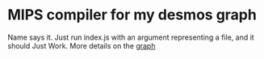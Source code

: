 # MIPS compiler for my desmos graph
Name says it. Just run index.js with an argument representing a file, and it should Just Work. More details on the [graph](https://www.desmos.com/geometry/ie3grjeque)
